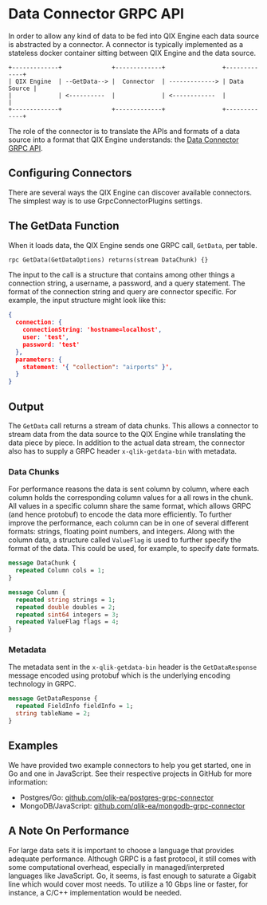 # Data Connector GRPC API

In order to allow any kind of data to be fed into QIX Engine each data source is abstracted by a connector. A connector
is typically implemented as a stateless docker container sitting between QIX Engine and the data source.

``` asciiart
+-------------+              +-------------+                +-------------+
| QIX Engine  | --GetData--> |  Connector  | -------------> | Data Source |
|             | <----------  |             | <------------  |             |
+-------------+              +-------------+                +-------------+
```

The role of the connector is to translate the APIs and formats of a data source into a format that QIX Engine
understands: the [Data Connector GRPC API](data-connector-grpc.proto).

## Configuring Connectors

There are several ways the QIX Engine can discover available connectors. The simplest way is to use
GrpcConnectorPlugins settings.

## The GetData Function

When it loads data, the QIX Engine sends one GRPC call, `GetData`, per table.

``` proto
rpc GetData(GetDataOptions) returns(stream DataChunk) {}
```

The input to the call is a structure that contains among other things a connection string, a username, a password, and a
query statement. The format of the connection string and query are connector specific. For example, the input structure might
look like this:

``` json
{
  connection: {
    connectionString: 'hostname=localhost',
    user: 'test',
    password: 'test'
  },
  parameters: {
    statement: '{ "collection": "airports" }',
  }
}
```

## Output

The `GetData` call returns a stream of data chunks. This allows a connector to stream data from the data source to
the QIX Engine while translating the data piece by piece. In addition to the actual data stream, the connector also has to
supply a GRPC header `x-qlik-getdata-bin` with metadata.

### Data Chunks

For performance reasons the data is sent column by column, where
each column holds the corresponding column values for a all rows in the chunk.
All values in a specific column share the same format, which allows GRPC (and hence protobuf) to encode
the data more efficiently. To further improve the performance, each column can be in one of several different formats:
strings, floating point numbers, and integers. Along with the column data, a structure called `ValueFlag` is used to
further specify the format of the data. This could be used, for example, to specify date formats.

``` proto
message DataChunk {
  repeated Column cols = 1;
}
```

``` proto
message Column {
  repeated string strings = 1;
  repeated double doubles = 2;
  repeated sint64 integers = 3;
  repeated ValueFlag flags = 4;
}
```

### Metadata

The metadata sent in the `x-qlik-getdata-bin` header is the `GetDataResponse` message encoded using protobuf which
is the underlying encoding technology in GRPC.

``` proto
message GetDataResponse {
  repeated FieldInfo fieldInfo = 1;
  string tableName = 2;
}
```

## Examples

We have provided two example connectors to help you get started, one in Go and one in JavaScript. See their respective projects
in GitHub for more information:

* Postgres/Go: [github.com/qlik-ea/postgres-grpc-connector](https://github.com/qlik-ea/postgres-grpc-connector)
* MongoDB/JavaScript: [github.com/qlik-ea/mongodb-grpc-connector](https://github.com/qlik-ea/mongodb-grpc-connector)

## A Note On Performance

For large data sets it is important to choose a language that provides adequate performance.
Although GRPC is a fast protocol, it still comes with some computational overhead, especially in
managed/interpreted languages like JavaScript. Go, it seems, is fast enough to saturate a Gigabit line
which would cover most needs. To utilize a 10 Gbps line or faster, for instance, a C/C++
implementation would be needed.
